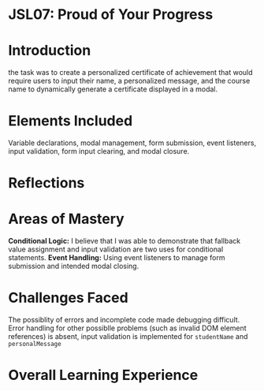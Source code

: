 # JSL07: Proud of Your Progress
# Introduction
the task was to create a personalized certificate of achievement that would require users to input their name, a personalized message, and the course name to dynamically generate a certificate displayed in a modal.

# Elements Included
Variable declarations, modal management, form submission, event listeners, input validation, form input clearing, and modal closure.

# Reflections
# Areas of Mastery
**Conditional Logic:** I believe that I was able to demonstrate that fallback value assignment and input validation are two uses for conditional statements.
**Event Handling:** Using event listeners to manage form submission and intended modal closing.

# Challenges Faced
The possiblity of errors and incomplete code made debugging difficult. Error handling for other possiblle problems (such as invalid DOM element references) is absent, input validation is implemented for `studentName` and `personalMessage` 

# Overall Learning Experience

